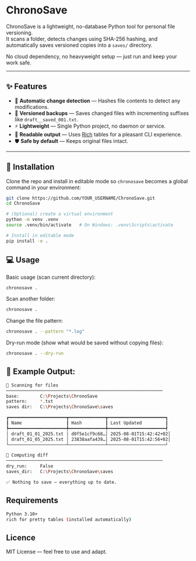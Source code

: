 # ChronoSave

ChronoSave is a lightweight, no-database Python tool for personal file versioning.  
It scans a folder, detects changes using SHA-256 hashing, and automatically saves versioned copies into a `saves/` directory.

No cloud dependency, no heavyweight setup — just run and keep your work safe.

---

## ✨ Features
- 📂 **Automatic change detection** — Hashes file contents to detect any modifications.
- 📝 **Versioned backups** — Saves changed files with incrementing suffixes like `draft__saved_001.txt`.
- ⚡ **Lightweight** — Single Python project, no daemon or service.
- 🎨 **Readable output** — Uses [Rich](https://github.com/Textualize/rich) tables for a pleasant CLI experience.
- 🛡 **Safe by default** — Keeps original files intact.

---

## 🚀 Installation

Clone the repo and install in editable mode so `chronosave` becomes a global command in your environment:

```bash
git clone https://github.com/YOUR_USERNAME/ChronoSave.git
cd ChronoSave

# (Optional) create a virtual environment
python -m venv .venv
source .venv/bin/activate   # On Windows: .venv\Scripts\activate

# Install in editable mode
pip install -e .
```


## 💻 Usage
Basic usage (scan current directory):
```bash
chronosave .
```

Scan another folder:
```bash
chronosave .
```

Change the file pattern:
```bash
chronosave . --pattern "*.log"
```

Dry-run mode (show what would be saved without copying files):
```bash
chronosave . --dry-run
```

## 📌 Example Output:
```bash
📂 Scanning for files
────────────────────────────────────────────────────────────
base:        C:\Projects\ChronoSave
pattern:     *.txt
saves dir:   C:\Projects\ChronoSave\saves

┏━━━━━━━━━━━━━━━━━━━━━━┳━━━━━━━━━━━━━━┳━━━━━━━━━━━━━━━━━━━━━━┓
┃ Name                 ┃ Hash         ┃ Last Updated         ┃
┡━━━━━━━━━━━━━━━━━━━━━━╇━━━━━━━━━━━━━━╇━━━━━━━━━━━━━━━━━━━━━━┩
│ draft_01_01_2025.txt │ d0f5e1cf9c68…│ 2025-08-01T15:42:42+02│
│ draft_01_05_2025.txt │ 23838aafa439…│ 2025-08-01T15:42:56+02│
└──────────────────────┴──────────────┴──────────────────────┘

🧮 Computing diff
────────────────────────────────────────────────────────────
dry_run:     False
saves_dir:   C:\Projects\ChronoSave\saves

✅ Nothing to save — everything up to date.
```

## Requirements
```bash
Python 3.10+
rich for pretty tables (installed automatically)
```


## Licence
MIT License — feel free to use and adapt.

















